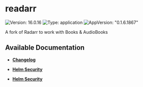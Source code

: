 # readarr

![Version: 16.0.16](https://img.shields.io/badge/Version-16.0.16-informational?style=flat-square) ![Type: application](https://img.shields.io/badge/Type-application-informational?style=flat-square) ![AppVersion: "0.1.6.1867"](https://img.shields.io/badge/AppVersion-"0.1.6.1867"-informational?style=flat-square)

A fork of Radarr to work with Books & AudioBooks

## Available Documentation

- [**Changelog**](CHANGELOG)

- [**Helm Security**](container-security)

- [**Helm Security**](helm-security)

